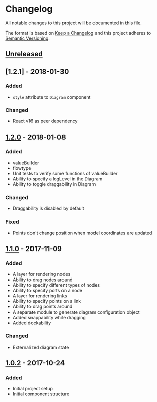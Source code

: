 # Changelog
All notable changes to this project will be documented in this file.

The format is based on [Keep a Changelog](http://keepachangelog.com/en/1.0.0/)
and this project adheres to [Semantic Versioning](http://semver.org/spec/v2.0.0.html).

## [Unreleased]

## [1.2.1] - 2018-01-30
### Added
- `style` attribute to `Diagram` component

### Changed
- React v16 as peer dependency

## [1.2.0] - 2018-01-08
### Added
- valueBuilder
- flowtype
- Unit tests to verify some functions of valueBuilder
- Ability to specify a logLevel in the Diagram
- Ability to toggle draggability in Diagram

### Changed
- Draggability is disabled by default

### Fixed
- Points don't change position when model coordinates are updated

## [1.1.0] - 2017-11-09
### Added
- A layer for rendering nodes
- Ability to drag nodes around
- Ability to specify different types of nodes
- Ability to specify ports on a node
- A layer for rendering links
- Ability to specify points on a link
- Ability to drag points around
- A separate module to generate diagram configuration object
- Added snappability while dragging
- Added dockability

### Changed
- Externalized diagram state

## [1.0.2] - 2017-10-24
### Added
- Initial project setup
- Initial component structure

[Unreleased]: https://github.com/emumba-com/drawit/compare/v1.2.1...HEAD
[1.2.0]: https://github.com/emumba-com/drawit/compare/v1.2.0...v1.2.1
[1.2.0]: https://github.com/emumba-com/drawit/compare/v1.1.0...v1.2.0
[1.1.0]: https://github.com/emumba-com/drawit/compare/v1.0.2...v1.1.0
[1.0.2]: https://github.com/emumba-com/drawit/tree/v1.0.2
